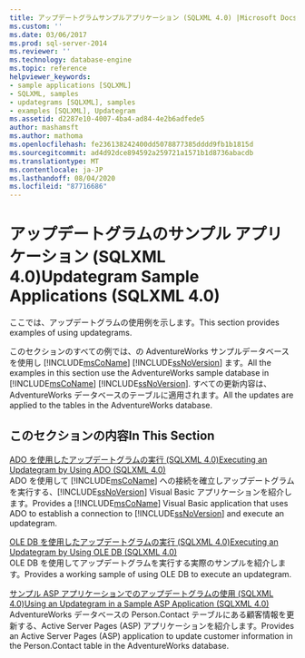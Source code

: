 ```yaml
---
title: アップデートグラムサンプルアプリケーション (SQLXML 4.0) |Microsoft Docs
ms.custom: ''
ms.date: 03/06/2017
ms.prod: sql-server-2014
ms.reviewer: ''
ms.technology: database-engine
ms.topic: reference
helpviewer_keywords:
- sample applications [SQLXML]
- SQLXML, samples
- updategrams [SQLXML], samples
- examples [SQLXML], Updategram
ms.assetid: d2287e10-4007-4ba4-ad84-4e2b6adfede5
author: mashamsft
ms.author: mathoma
ms.openlocfilehash: fe236138242400dd5078877385dddd9fb1b1815d
ms.sourcegitcommit: ad4d92dce894592a259721a1571b1d8736abacdb
ms.translationtype: MT
ms.contentlocale: ja-JP
ms.lasthandoff: 08/04/2020
ms.locfileid: "87716686"
---
```

# <a name="updategram-sample-applications-sqlxml-40"></a><span data-ttu-id="9947d-102">アップデートグラムのサンプル アプリケーション (SQLXML 4.0)</span><span class="sxs-lookup"><span data-stu-id="9947d-102">Updategram Sample Applications (SQLXML 4.0)</span></span>
  <span data-ttu-id="9947d-103">ここでは、アップデートグラムの使用例を示します。</span><span class="sxs-lookup"><span data-stu-id="9947d-103">This section provides examples of using updategrams.</span></span>  
  
 <span data-ttu-id="9947d-104">このセクションのすべての例では、の AdventureWorks サンプルデータベースを使用し [!INCLUDE[msCoName](../../includes/msconame-md.md)] [!INCLUDE[ssNoVersion](../../includes/ssnoversion-md.md)] ます。</span><span class="sxs-lookup"><span data-stu-id="9947d-104">All the examples in this section use the AdventureWorks sample database in [!INCLUDE[msCoName](../../includes/msconame-md.md)] [!INCLUDE[ssNoVersion](../../includes/ssnoversion-md.md)].</span></span> <span data-ttu-id="9947d-105">すべての更新内容は、AdventureWorks データベースのテーブルに適用されます。</span><span class="sxs-lookup"><span data-stu-id="9947d-105">All the updates are applied to the tables in the AdventureWorks database.</span></span>  
  
## <a name="in-this-section"></a><span data-ttu-id="9947d-106">このセクションの内容</span><span class="sxs-lookup"><span data-stu-id="9947d-106">In This Section</span></span>  
 [<span data-ttu-id="9947d-107">ADO を使用したアップデートグラムの実行 &#40;SQLXML 4.0&#41;</span><span class="sxs-lookup"><span data-stu-id="9947d-107">Executing an Updategram by Using ADO &#40;SQLXML 4.0&#41;</span></span>](../../relational-databases/sqlxml-annotated-xsd-schemas-xpath-queries/updategrams/executing-an-updategram-by-using-ado-sqlxml-4-0.md)  
 <span data-ttu-id="9947d-108">ADO を使用して [!INCLUDE[msCoName](../../includes/msconame-md.md)] への接続を確立しアップデートグラムを実行する、[!INCLUDE[ssNoVersion](../../includes/ssnoversion-md.md)] Visual Basic アプリケーションを紹介します。</span><span class="sxs-lookup"><span data-stu-id="9947d-108">Provides a [!INCLUDE[msCoName](../../includes/msconame-md.md)] Visual Basic application that uses ADO to establish a connection to [!INCLUDE[ssNoVersion](../../includes/ssnoversion-md.md)] and execute an updategram.</span></span>  
  
 [<span data-ttu-id="9947d-109">OLE DB を使用したアップデートグラムの実行 &#40;SQLXML 4.0&#41;</span><span class="sxs-lookup"><span data-stu-id="9947d-109">Executing an Updategram by Using OLE DB &#40;SQLXML 4.0&#41;</span></span>](../../relational-databases/sqlxml-annotated-xsd-schemas-xpath-queries/updategrams/executing-an-updategram-by-using-ole-db-sqlxml-4-0.md)  
 <span data-ttu-id="9947d-110">OLE DB を使用してアップデートグラムを実行する実際のサンプルを紹介します。</span><span class="sxs-lookup"><span data-stu-id="9947d-110">Provides a working sample of using OLE DB to execute an updategram.</span></span>  
  
 [<span data-ttu-id="9947d-111">サンプル ASP アプリケーションでのアップデートグラムの使用 &#40;SQLXML 4.0&#41;</span><span class="sxs-lookup"><span data-stu-id="9947d-111">Using an Updategram in a Sample ASP Application &#40;SQLXML 4.0&#41;</span></span>](../../relational-databases/sqlxml-annotated-xsd-schemas-xpath-queries/updategrams/using-an-updategram-in-a-sample-asp-application-sqlxml-4-0.md)  
 <span data-ttu-id="9947d-112">AdventureWorks データベースの Person.Contact テーブルにある顧客情報を更新する、Active Server Pages (ASP) アプリケーションを紹介します。</span><span class="sxs-lookup"><span data-stu-id="9947d-112">Provides an Active Server Pages (ASP) application to update customer information in the Person.Contact table in the AdventureWorks database.</span></span>  
  
  
